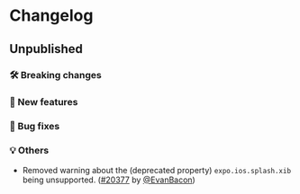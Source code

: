 # Changelog

## Unpublished

### 🛠 Breaking changes

### 🎉 New features

### 🐛 Bug fixes

### 💡 Others

- Removed warning about the (deprecated property) `expo.ios.splash.xib` being unsupported. ([#20377](https://github.com/expo/expo/pull/20377) by [@EvanBacon](https://github.com/EvanBacon))
